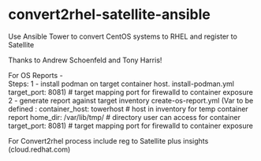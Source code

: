# convert2rhel-satellite-ansible
Use Ansible Tower to convert CentOS systems to RHEL and register to Satellite

Thanks to Andrew Schoenfeld and Tony Harris!


For OS Reports -  
Steps:
 1 - install podman on target container host.  install-podman.yml
     target_port: 8081) # target mapping port for firewalld to container exposure
 2 - generate report against target inventory  create-os-report.yml
     (Var to be defined :
      container_host: towerhost  # host in inventory for temp container report
      home_dir: /var/lib/tmp/ # directory user can access for container
      target_port: 8081) # target mapping port for firewalld to container exposure

 For Convert2rhel process include reg to Satellite plus insights (cloud.redhat.com)
 
